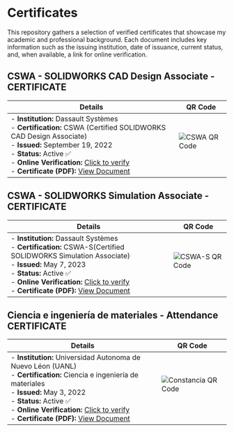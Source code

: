 # Certificates
This repository gathers a selection of verified certificates that showcase my academic and professional background. Each document includes key information such as the issuing institution, date of issuance, current status, and, when available, a link for online verification.

## CSWA - SOLIDWORKS CAD Design Associate - CERTIFICATE 

| Details | QR Code |
|---------|---------|
| - **Institution:** Dassault Systèmes<br>- **Certification:** CSWA (Certified SOLIDWORKS CAD Design Associate)<br>- **Issued:** September 19, 2022<br>- **Status:** Active ✅<br>- **Online Verification:** [Click to verify](https://cv.virtualtester.com/qr/?b=SLDWRKS&i=C-BKQGFTRJVW)<br>- **Certificate (PDF):** [View Document](./certificates/Certificate_C-BKQGFTRJVW.pdf) | <img src="https://api.qrserver.com/v1/create-qr-code/?size=160x160&data=https://cv.virtualtester.com/qr/?b=SLDWRKS&i=C-BKQGFTRJVW" alt="CSWA QR Code"> </p>|

## CSWA - SOLIDWORKS Simulation Associate - CERTIFICATE 

| Details | QR Code |
|---------|---------|
| - **Institution:** Dassault Systèmes<br>- **Certification:** CSWA-S(Certified SOLIDWORKS Simulation Associate)<br>- **Issued:** May 7, 2023<br>- **Status:** Active ✅<br>- **Online Verification:** [Click to verify](https://cv.virtualtester.com/qr/?b=SLDWRKS&i=C-TDJHEQZ8K5)<br>- **Certificate (PDF):** [View Document](./certificates/Certificate_C-TDJHEQZ8K5.pdf) | <img src="https://api.qrserver.com/v1/create-qr-code/?size=160x160&data=https://cv.virtualtester.com/qr/?b=SLDWRKSi=C-TDJHEQZ8K5" alt="CSWA-S QR Code"> </p>|

## Ciencia e ingeniería de materiales - Attendance CERTIFICATE 

| Details | QR Code |
|---------|---------|
| - **Institution:** Universidad Autonoma de Nuevo Léon (UANL)<br>- **Certification:** Ciencia e ingeniería de materiales  <br>- **Issued:** May 3, 2022<br>- **Status:** Active ✅<br>- **Online Verification:** [Click to verify](https://academica.mx/mod/customcert/verify_certificate.php?contextid=1022787&code=TG2OVQpAkm&qrcode=1)<br>- **Certificate (PDF):** [View Document](./certificates/Constancia.pdf) | <img src="https://api.qrserver.com/v1/create-qr-code/?size=160x160&data=https://academica.mx/mod/customcert/verify_certificate.php?contextid=1022787&code=TG2OVQpAkm&qrcode=1" alt="Constancia QR Code"> </p>|
